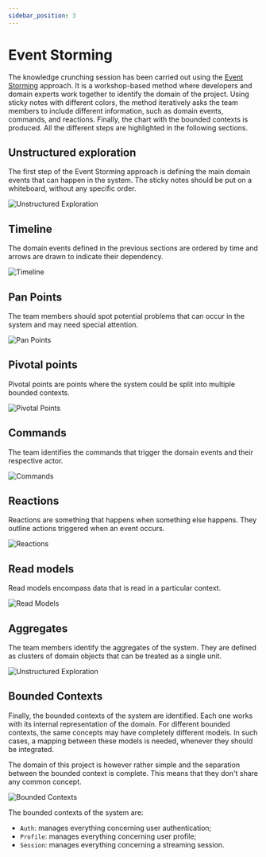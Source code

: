 ```yaml
---
sidebar_position: 3
---
```


# Event Storming


The knowledge crunching session has been carried out using the [Event Storming](https://www.eventstorming.com/) approach. It is a workshop-based method where developers and domain experts work together to identify the domain of the project. Using sticky notes with different colors, the method iteratively asks the team members to include different information, such as domain events, commands, and reactions. Finally, the chart with the bounded contexts is produced.
All the different steps are highlighted in the following sections.


## Unstructured exploration


The first step of the Event Storming approach is defining the main domain events that can happen in the system. The sticky notes should be put on a whiteboard, without any specific order.


![Unstructured Exploration](/img/ddd/event_storming/unstruct_expl.jpg)


## Timeline


The domain events defined in the previous sections are ordered by time and arrows are drawn to indicate their dependency.




![Timeline](/img/ddd/event_storming/timeline.jpg)




## Pan Points


The team members should spot potential problems that can occur in the system and may need special attention.




![Pan Points](/img/ddd/event_storming/pan_points.jpg)




## Pivotal points


Pivotal points are points where the system could be split into multiple bounded contexts.




![Pivotal Points](/img/ddd/event_storming/pivotal_points.jpg)




## Commands


The team identifies the commands that trigger the domain events and their respective actor.




![Commands](/img/ddd/event_storming/commands.jpg)




## Reactions


Reactions are something that happens when something else happens.
They outline actions triggered when an event occurs.


![Reactions](/img/ddd/event_storming/reactions.jpg)


## Read models


Read models encompass data that is read in a particular context.


![Read Models](/img/ddd/event_storming/read_models.jpg)




## Aggregates


The team members identify the aggregates of the system. They are defined as clusters of domain objects that can be treated as a single unit.




![Unstructured Exploration](/img/ddd/event_storming/aggregates.jpg)




## Bounded Contexts


Finally, the bounded contexts of the system are identified. Each one works with its internal representation of the domain. For different bounded contexts, the same concepts may have completely different models. In such cases, a mapping between these models is needed,  whenever they should be integrated.


The domain of this project is however rather simple and the separation between the bounded context is complete. This means that they don't share any common concept.




![Bounded Contexts](/img/ddd/event_storming/bounded_context.jpg)


The bounded contexts of the system are:
- `Auth`: manages everything concerning user authentication;
- `Profile`: manages everything concerning user profile;
- `Session`: manages everything concerning a streaming session.

